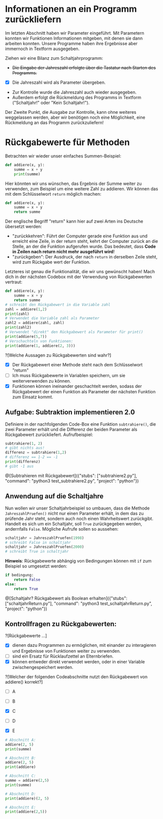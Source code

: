 # Informationen an ein Programm zurückliefern

Im letzten Abschnitt haben wir Parameter eingeführt. Mit Parametern konnten wir Funktionen Informationen mitgeben, mit denen sie dann arbeiten konnten. Unsere Programme haben ihre Ergebnisse aber immernoch in Textform ausgegeben.

Ziehen wir eine Bilanz zum Schaltjahrprogramm:
- ~~Die Eingabe der Jahreszahl erfolgte über die Tastatur nach Starten des Programms.~~
- [x] Die Jahreszahl wird als Parameter übergeben.
- Zur Kontrolle wurde die Jahreszahl auch wieder ausgegeben.
- Außerdem erfolgt die Rückmeldung des Programms in Textform ("Schaltjahr!" oder "Kein Schaltjahr!").

Der Zweite Punkt, die Ausgabe zur Kontrolle, kann ohne weiteres weggelassen werden, aber wir benötigen noch eine Möglichkeit, eine Rückmeldung an das Programm zurückzuliefern!

# Rückgabewerte für Methoden

Betrachten wir wieder unser einfaches Summen-Beispiel:

```python
def addiere(x, y):
    summe = x + y
    print(summe)
```

Hier könnten wir uns wünschen, das Ergebnis der Summe weiter zu verwenden, zum Beispiel um eine weitere Zahl zu addieren. Wir können das mit dem Schlüsselwort `return` möglich machen:

```python
def addiere(x, y):
    summe = x + y
    return summe
```

Der englische Begriff "return" kann hier auf zwei Arten ins Deutsche übersetzt werden:

- "zurückkehren": Führt der Computer gerade eine Funktion aus und erreicht eine Zeile, in der return steht, kehrt der Computer zurück an die Stelle, an der die Funktion aufgerufen wurde. Das bedeutet, dass **Code in Zeilen nach return nicht mehr ausgeführt wird**!
- "zurückgeben": Der Ausdruck, der nach `return` in derselben Zeile steht, wird zum Rückgabe wert der Funktion.

Letzteres ist genau die Funktionalität, die wir uns gewünscht haben! Mach dich in der nächsten Codebox mit der Verwendung von Rückgabewerten vertraut:

```python runnable
def addiere(x, y):
    summe = x + y
    return summe
# schreibt den Rückgabewert in die Variable zahl
zahl = addiere(1,2)
print(zahl)
# Verwendet die Variable zahl als Parameter
zahl2 = addiere(zahl, zahl)
print(zahl2)
# Verwendet "direkt" den Rückgabewert als Parameter für print()
print(addiere(5,7))
# Verschachteln von Funktionen:
print(addiere(1, addiere(2, 3)))
```

?[Welche Aussagen zu Rückgabewerten sind wahr?]
- [x] Der Rückgabewert einer Methode steht nach dem Schlüsselwort "return"
- [ ] Ich muss Rückgabewerte in Variablen speichern, um sie weiterverwenden zu können.
- [x] Funktionen können ineinander geschachtelt werden, sodass der Rückgabewert der einen Funktion als Parameter der nächsten Funktion zum Einsatz kommt.

## Aufgabe: Subtraktion implementieren 2.0

Definiere in der nachfolgenden Code-Box eine Funktion `subtrahiere()`, die zwei Parameter erhält und die Differenz der beiden Parameter als Rückgabewert zurückliefert. Aufrufbeispiel:

```python
subtrahiere(1, 2)
# gibt nichts aus!
differenz = subtrahiere(1,2)
# differenz == 1-2 == -1
print(differenz)
# gibt -1 aus
```

@[Subtrahieren mit Rückgabewert]({"stubs": ["subtrahiere2.py"], "command": "python3 test_subtrahiere2.py", "project": "python"})

## Anwendung auf die Schaltjahre

Nun wollen wir unser Schaltjahrbeispiel so umbauen, dass die Methode `JahreszahlPruefen()` nicht nur einen Parameter erhält, in dem das zu prüfende Jahr steht, sondern auch noch einen Wahrheitswert zurückgibt. Handelt es sich um ein Schaltjahr, soll `True` zurückgegeben werden, andernfalls `False`. Mögliche Aufrufe sollen so aussehen:

```python
schaltjahr = JahreszahlPruefen(1998)
# schreibt False in schaltjahr
schaltjahr = JahreszahlPruefen(2000)
# schreibt True in schaltjahr
```

**Hinweis**: Rückgabewerte abhängig von Bedingungen können mit `if` zum Beispiel so umgesetzt werden:

```python
if bedingung:
    return False
else:
    return True
```

@[Schaltjahr? Rückgabewert als Boolean erhalten]({"stubs": ["schaltjahrReturn.py"], "command": "python3 test_schaltjahrReturn.py", "project": "python"})

## Kontrollfragen zu Rückgabewerten:

?[Rückgabewerte ...]
- [x] dienen dazu Programmen zu ermöglichen, mit einander zu interagieren und Ergebnisse von Funktionen weiter zu verwenden.
- [ ] sind ein Ersatz für Rücklaufzettel an Elternbriefen.
- [x] können entweder direkt verwendet werden, oder in einer Variable zwischengespeichert werden.

?[Welcher der folgenden Codeabschnitte nutzt den Rückgabewert von addiere() korrekt?]
- [ ] A
- [ ] B
- [x] C
- [ ] D
- [x] E


```python
# Abschnitt A:
addiere(2, 5)
print(summe)

# Abschnitt B:
addiere(2, 5)
print(addiere)

# Abschnitt C:
summe = addiere(2,5)
print(summe)

# Abschnitt D:
print(addiere)(2, 5)

# Abschnitt E:
print(addiere(2,5))
```

